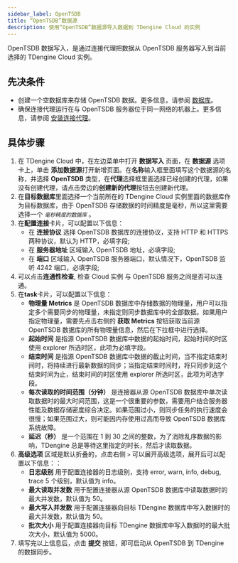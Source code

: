 ```yaml
---
sidebar_label: OpenTSDB
title: “OpenTSDB”数据源
description: 使用“OpenTSDB”数据源导入数据到 TDengine Cloud 的实例
---
```


OpenTSDB 数据写入，是通过连接代理把数据从 OpenTSDB 服务器写入到当前选择的 TDengine Cloud 实例。

## 先决条件

- 创建一个空数据库来存储 OpenTSDB 数据。更多信息，请参阅 [数据库](../../../programming/model/#create-database)。
- 确保连接代理运行在与 OpenTSDB 服务器位于同一网络的机器上。更多信息，请参阅 [安装连接代理](../install-agent/)。

## 具体步骤

1. 在 TDengine Cloud 中，在左边菜单中打开 **数据写入** 页面，在 **数据源** 选项卡上，单击 **添加数据源**打开新增页面。在**名称**输入框里面填写这个数据源的名称，并选择 **OpenTSDB** 类型，在**代理**选择框里面选择已经创建的代理，如果没有创建代理，请点击旁边的**创建新的代理**按钮去创建新代理。
2. 在**目标数据库**里面选择一个当前所在的 TDengine Cloud 实例里面的数据库作为目标数据库，由于 OpenTSDB 存储数据的时间精度是毫秒，所以这里需要选择一个 _`毫秒精度的数据库`_ 。
3. 在**配置连接**卡片，可以配置以下信息：
   - 在 **连接协议** 选择 OpenTSDB 数据库的连接协议，支持 HTTP 和 HTTPS 两种协议，默认为 HTTP，必填字段;
   - 在 **服务器地址** 区域输入 OpenTSDB 地址，必填字段;
   - 在 **端口** 区域输入 OpenTSDB 服务器端口，默认情况下，OpenTSDB 监听 4242 端口，必填字段;
4. 可以点击**连通性检查**, 检查 Cloud 实例 与 OpenTSDB 服务之间是否可以连通。
5. 在**task**卡片，可以配置以下信息：
   - **物理量 Metrics** 是 OpenTSDB 数据库中存储数据的物理量，用户可以指定多个需要同步的物理量，未指定则同步数据库中的全部数据。如果用户指定物理量，需要先点击右侧的 **获取 Metrics** 按钮获取当前源 OpenTSDB 数据库的所有物理量信息，然后在下拉框中进行选择。
   - **起始时间** 是指源 OpenTSDB 数据库中数据的起始时间，起始时间的时区使用 explorer 所选时区，此项为必填字段。
   - **结束时间** 是指源 OpenTSDB 数据库中数据的截止时间，当不指定结束时间时，将持续进行最新数据的同步；当指定结束时间时，将只同步到这个结束时间为止，结束时间的时区使用 explorer 所选时区，此项为可选字段。
   - **每次读取的时间范围（分钟）** 是连接器从源 OpenTSDB 数据库中单次读取数据时的最大时间范围，这是一个很重要的参数，需要用户结合服务器性能及数据存储密度综合决定。如果范围过小，则同步任务的执行速度会很慢；如果范围过大，则可能因内存使用过高而导致 OpenTSDB 数据库系统故障。
   - **延迟（秒）** 是一个范围在 1 到 30 之间的整数，为了消除乱序数据的影响，TDengine 总是等待这里指定的时长，然后才读取数据。
6. **高级选项** 区域是默认折叠的，点击右侧 `>` 可以展开高级选项，展开后可以配置以下信息：：
   - **日志级别** 用于配置连接器的日志级别，支持 error, warn, info, debug, trace 5 个级别，默认值为 info。
   - **最大读取并发数** 用于配置连接器从源 OpenTSDB 数据库中读取数据时的最大并发数，默认值为 50。
   - **最大写入并发数** 用于配置连接器向目标 TDengine 数据库中写入数据时的最大并发数，默认值为 50。
   - **批次大小** 用于配置连接器向目标 TDengine 数据库中写入数据时的最大批次大小，默认值为 5000。
7. 填写完以上信息后，点击 **提交** 按钮，即可启动从 OpenTSDB 到 TDengine 的数据同步。

